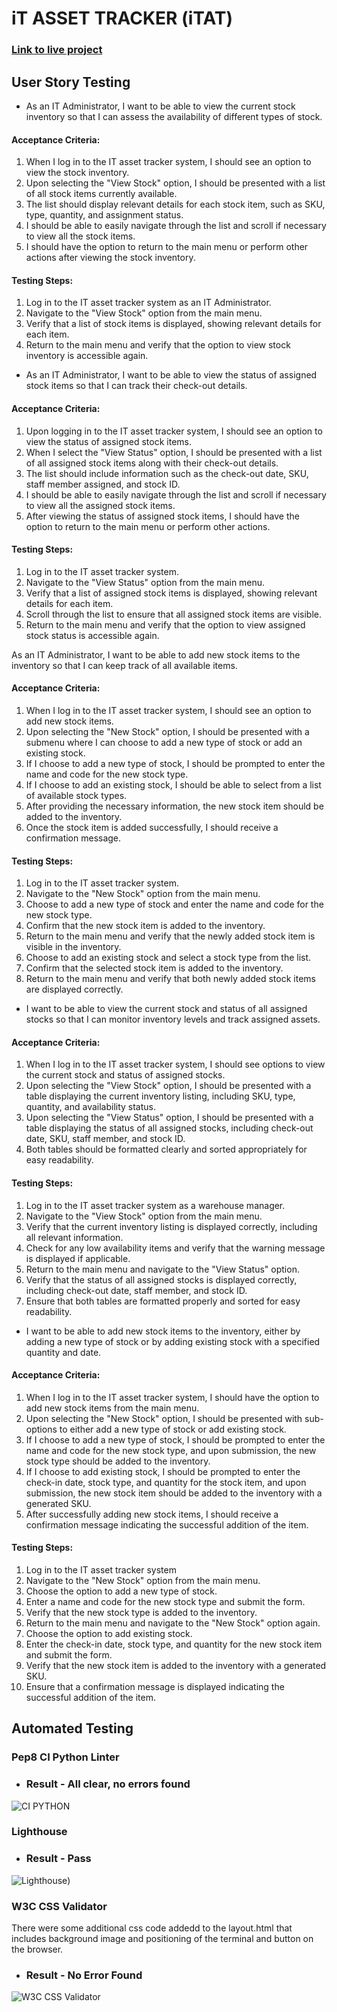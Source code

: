 # iT ASSET TRACKER (iTAT)

### [Link to live project](https://itat-itassettracker-400e99525065.herokuapp.com/)

## User Story Testing
- As an IT Administrator, I want to be able to view the current stock inventory so that I can assess the availability of different types of stock.
#### Acceptance Criteria:

1. When I log in to the IT asset tracker system, I should see an option to view the stock inventory.
2. Upon selecting the "View Stock" option, I should be presented with a list of all stock items currently available.
3. The list should display relevant details for each stock item, such as SKU, type, quantity, and assignment status.
4. I should be able to easily navigate through the list and scroll if necessary to view all the stock items.
5. I should have the option to return to the main menu or perform other actions after viewing the stock inventory.

#### Testing Steps:

1. Log in to the IT asset tracker system as an IT Administrator.
2. Navigate to the "View Stock" option from the main menu.
3. Verify that a list of stock items is displayed, showing relevant details for each item.
4. Return to the main menu and verify that the option to view stock inventory is accessible again.

-  As an IT Administrator, I want to be able to view the status of assigned stock items so that I can track their check-out details.

#### Acceptance Criteria:

1. 	Upon logging in to the IT asset tracker system, I should see an option to view the status of assigned stock items.
2.	When I select the "View Status" option, I should be presented with a list of all assigned stock items along with their check-out details.
3.	The list should include information such as the check-out date, SKU, staff member assigned, and stock ID.
4.	I should be able to easily navigate through the list and scroll if necessary to view all the assigned stock items.
5.	After viewing the status of assigned stock items, I should have the option to return to the main menu or perform other actions.


#### Testing Steps:

1. Log in to the IT asset tracker system.
2.	Navigate to the "View Status" option from the main menu.
3.	Verify that a list of assigned stock items is displayed, showing relevant details for each item.
4.	Scroll through the list to ensure that all assigned stock items are visible.
5.	Return to the main menu and verify that the option to view assigned stock status is accessible again.


As an IT Administrator,  I want to be able to add new stock items to the inventory so that I can keep track of all available items.

#### Acceptance Criteria:

1. 	When I log in to the IT asset tracker system, I should see an option to add new stock items.
2. Upon selecting the "New Stock" option, I should be presented with a submenu where I can choose to add a new type of stock or add an existing stock.
3. If I choose to add a new type of stock, I should be prompted to enter the name and code for the new stock type.
4. If I choose to add an existing stock, I should be able to select from a list of available stock types.
5. After providing the necessary information, the new stock item should be added to the inventory.
6. Once the stock item is added successfully, I should receive a confirmation message.


#### Testing Steps:

1. Log in to the IT asset tracker system.
2. Navigate to the "New Stock" option from the main menu.
3. Choose to add a new type of stock and enter the name and code for the new stock type.
4. Confirm that the new stock item is added to the inventory.
5. Return to the main menu and verify that the newly added stock item is visible in the inventory.
6. Choose to add an existing stock and select a stock type from the list.
7. Confirm that the selected stock item is added to the inventory.
8. Return to the main menu and verify that both newly added stock items are displayed correctly.

-  I want to be able to view the current stock and status of all assigned stocks so that I can monitor inventory levels and track assigned assets.

#### Acceptance Criteria:

1. When I log in to the IT asset tracker system, I should see options to view the current stock and status of assigned stocks.
2. Upon selecting the "View Stock" option, I should be presented with a table displaying the current inventory listing, including SKU, type, quantity, and availability status.
3. Upon selecting the "View Status" option, I should be presented with a table displaying the status of all assigned stocks, including check-out date, SKU, staff member, and stock ID.
4. Both tables should be formatted clearly and sorted appropriately for easy readability.

#### Testing Steps:

1. Log in to the IT asset tracker system as a warehouse manager.
2. Navigate to the "View Stock" option from the main menu.
3. Verify that the current inventory listing is displayed correctly, including all relevant information.
4. Check for any low availability items and verify that the warning message is displayed if applicable.
5. Return to the main menu and navigate to the "View Status" option.
6. Verify that the status of all assigned stocks is displayed correctly, including check-out date, staff member, and stock ID.
7. Ensure that both tables are formatted properly and sorted for easy readability.


- I want to be able to add new stock items to the inventory, either by adding a new type of stock or by adding existing stock with a specified quantity and date.

#### Acceptance Criteria:

1. When I log in to the IT asset tracker system, I should have the option to add new stock items from the main menu.
2. Upon selecting the "New Stock" option, I should be presented with sub-options to either add a new type of stock or add existing stock.
3. If I choose to add a new type of stock, I should be prompted to enter the name and code for the new stock type, and upon submission, the new stock type should be added to the inventory.
4. If I choose to add existing stock, I should be prompted to enter the check-in date, stock type, and quantity for the stock item, and upon submission, the new stock item should be added to the inventory with a generated SKU.
5. After successfully adding new stock items, I should receive a confirmation message indicating the successful addition of the item.


#### Testing Steps:

1. Log in to the IT asset tracker system
2. Navigate to the "New Stock" option from the main menu.
3. Choose the option to add a new type of stock.
4. Enter a name and code for the new stock type and submit the form.
5. Verify that the new stock type is added to the inventory.
6. Return to the main menu and navigate to the "New Stock" option again.
7. Choose the option to add existing stock.
8. Enter the check-in date, stock type, and quantity for the new stock item and submit the form.
9. Verify that the new stock item is added to the inventory with a generated SKU.
10. Ensure that a confirmation message is displayed indicating the successful addition of the item.

## Automated Testing
### Pep8 CI Python Linter
 - ### **Result - All clear, no errors found**

![CI PYTHON](assets/images/cipythonlinter_result.png)
### Lighthouse

- ### **Result - Pass**

![Lighthouse](assets/images/itat_lighthouse.PNG))

### W3C CSS Validator
There were some additional css code addedd to the layout.html that includes background image and positioning of the terminal and button on the browser.
- ### **Result - No Error Found**
![W3C CSS Validator](assets/images/itat_w3ccss.PNG)